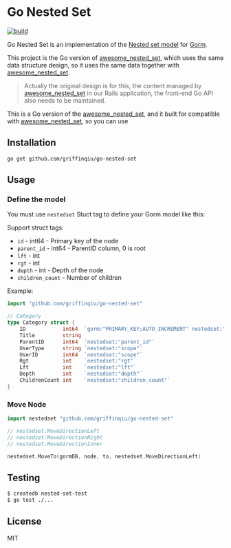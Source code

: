 # Go Nested Set

[![build](https://github.com/griffinqiu/go-nested-set/workflows/build/badge.svg)](https://github.com/griffinqiu/go-nested-set/actions?query=workflow%3Abuild)

Go Nested Set is an implementation of the [Nested set model](https://en.wikipedia.org/wiki/Nested_set_model) for [Gorm](https://gorm.io/index.html).

This project is the Go version of [awesome_nested_set](https://github.com/collectiveidea/awesome_nested_set), which uses the same data structure design, so it uses the same data together with [awesome_nested_set](https://github.com/collectiveidea/awesome_nested_set).

> Actually the original design is for this, the content managed by [awesome_nested_set](https://github.com/collectiveidea/awesome_nested_set) in our Rails application, the front-end Go API also needs to be maintained.

This is a Go version of the [awesome_nested_set](https://github.com/collectiveidea/awesome_nested_set), and it built for compatible with [awesome_nested_set](https://github.com/collectiveidea/awesome_nested_set), so you can use

## Installation

```
go get github.com/griffinqiu/go-nested-set
```

## Usage

### Define the model

You must use `nestedset` Stuct tag to define your Gorm model like this:

Support struct tags:

- `id` - int64 - Primary key of the node
- `parent_id` - int64 - ParentID column, 0 is root
- `lft` - int
- `rgt` - int
- `depth` - int - Depth of the node
- `children_count` - Number of children

Example:

```go
import "github.com/griffinqiu/go-nested-set"

// Category
type Category struct {
	ID            int64  `gorm:"PRIMARY_KEY;AUTO_INCREMENT" nestedset:"id"`
	Title         string
	ParentID      int64  `nestedset:"parent_id"`
	UserType      string `nestedset:"scope"`
	UserID        int64  `nestedset:"scope"`
	Rgt           int    `nestedset:"rgt"`
	Lft           int    `nestedset:"lft"`
	Depth         int    `nestedset:"depth"`
	ChildrenCount int    `nestedset:"children_count"`
}
```

### Move Node

```go
import nestedset "github.com/griffinqiu/go-nested-set"

// nestedset.MoveDirectionLeft
// nestedset.MoveDirectionRight
// nestedset.MoveDirectionInner

nestedset.MoveTo(gormDB, node, to, nestedset.MoveDirectionLeft)
```

## Testing

```bash
$ createdb nested-set-test
$ go test ./...
```

## License

MIT
